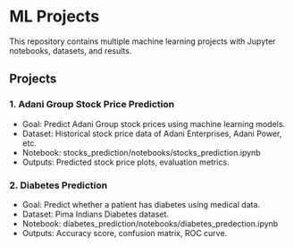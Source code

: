 # ML Projects 
 
This repository contains multiple machine learning projects with Jupyter notebooks, datasets, and results. 
 
## Projects 
 
### 1. Adani Group Stock Price Prediction 
- Goal: Predict Adani Group stock prices using machine learning models. 
- Dataset: Historical stock price data of Adani Enterprises, Adani Power, etc. 
- Notebook: stocks_prediction/notebooks/stocks_prediction.ipynb 
- Outputs: Predicted stock price plots, evaluation metrics. 
 
### 2. Diabetes Prediction 
- Goal: Predict whether a patient has diabetes using medical data. 
- Dataset: Pima Indians Diabetes dataset. 
- Notebook: diabetes_prediction/notebooks/diabetes_predection.ipynb 
- Outputs: Accuracy score, confusion matrix, ROC curve. 
